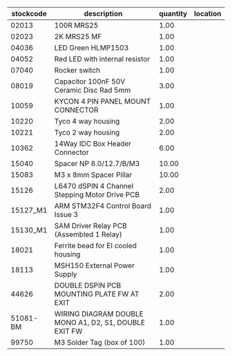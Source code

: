 |stockcode|description|quantity|location|
|---------|-----------|--------|--------|
|02013|100R MRS25|1.00||
|02023|2K MRS25 MF|1.00||
|04036|LED Green HLMP1503|1.00||
|04052|Red LED with internal resistor|1.00||
|07040|Rocker switch|1.00||
|08019|Capacitor 100nF 50V Ceramic Disc Rad 5mm|3.00||
|10059|KYCON 4 PIN PANEL MOUNT CONNECTOR|1.00||
|10220|Tyco 4 way housing|2.00||
|10221|Tyco 2 way housing|2.00||
|10362|14Way IDC Box Header Connector|6.00||
|15040|Spacer NP 8.0/12.7/B/M3|10.00||
|15083|M3 x 8mm Spacer Pillar|10.00||
|15126|L6470 dSPIN 4 Channel Stepping Motor Drive PCB|2.00||
|15127_M1|ARM STM32F4 Control Board Issue 3|1.00||
|15130_M1|SAM Driver Relay PCB (Assembled 1 Relay)|1.00||
|18021|Ferrite bead for EI cooled housing|1.00||
|18113|MSH150 External Power Supply|1.00||
|44626|DOUBLE DSPIN PCB MOUNTING PLATE FW AT EXIT|2.00||
|51081-BM|WIRING DIAGRAM DOUBLE MONO A1, D2, S1, DOUBLE EXIT FW|1.00||
|99750|M3 Solder Tag (box of 100)|1.00||
